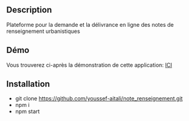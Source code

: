 ## Description

Plateforme pour la demande et la délivrance en ligne des notes de renseignement urbanistiques

## Démo

Vous trouverez ci-après la démonstration de cette application:  [ICI](https://git.io/JgTVU) 

## Installation

* git clone https://github.com/youssef-aitali/note_renseignement.git
* npm i
* npm start
